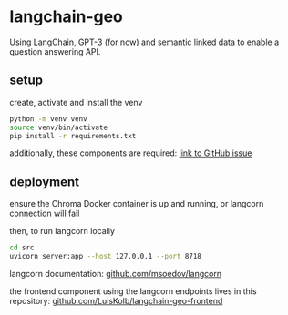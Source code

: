 # langchain-geo

Using LangChain, GPT-3 (for now) and semantic linked data to enable a question answering API.

## setup

create, activate and install the venv

```bash
python -m venv venv
source venv/bin/activate
pip install -r requirements.txt

```

additionally, these components are required: [link to GitHub issue](https://github.com/chroma-core/chroma/issues/189#issuecomment-1454418844)

## deployment

ensure the Chroma Docker container is up and running, or langcorn connection will fail

then, to run langcorn locally

```bash
cd src
uvicorn server:app --host 127.0.0.1 --port 8718
```

langcorn documentation: [github.com/msoedov/langcorn](https://github.com/msoedov/langcorn) 

the frontend component using the langcorn endpoints lives in this repository: [github.com/LuisKolb/langchain-geo-frontend](https://github.com/LuisKolb/langchain-geo-frontend) 